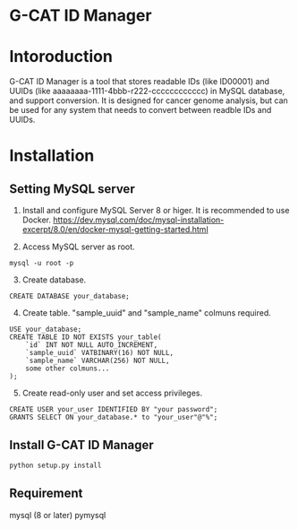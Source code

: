 G-CAT ID Manager
==================

# Intoroduction
G-CAT ID Manager is a tool that stores readable IDs (like ID00001) and UUIDs (like aaaaaaaa-1111-4bbb-r222-cccccccccccc) in MySQL database, and support conversion.
It is designed for cancer genome analysis, but can be used for any system that needs to convert between readble IDs and UUIDs.

# Installation
## Setting MySQL server
1. Install and configure MySQL Server 8 or higer. It is recommended to use Docker.
https://dev.mysql.com/doc/mysql-installation-excerpt/8.0/en/docker-mysql-getting-started.html

2. Access MySQL server as root.
```
mysql -u root -p
```

3. Create database.
```
CREATE DATABASE your_database;
```

4. Create table. "sample_uuid" and "sample_name" colmuns required.
```
USE your_database;
CREATE TABLE ID NOT EXISTS your_table(
    `id` INT NOT NULL AUTO_INCREMENT,
    `sample_uuid` VATBINARY(16) NOT NULL,
    `sample_name` VARCHAR(256) NOT NULL,
    some other colmuns...
);
```

5. Create read-only user and set access privileges.
```
CREATE USER your_user IDENTIFIED BY "your password";
GRANTS SELECT ON your_database.* to "your_user"@"%";
```

## Install G-CAT ID Manager
```sh
python setup.py install
```

## Requirement
mysql (8 or later)
pymysql
